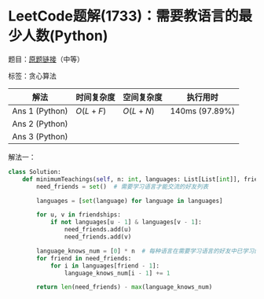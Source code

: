 # LeetCode题解(1733)：需要教语言的最少人数(Python)

题目：[原题链接](https://leetcode-cn.com/problems/minimum-number-of-people-to-teach/)（中等）

标签：贪心算法

| 解法           | 时间复杂度 | 空间复杂度 | 执行用时       |
| -------------- | ---------- | ---------- | -------------- |
| Ans 1 (Python) | $O(L+F)$   | $O(L+N)$   | 140ms (97.89%) |
| Ans 2 (Python) |            |            |                |
| Ans 3 (Python) |            |            |                |

解法一：

```python
class Solution:
    def minimumTeachings(self, n: int, languages: List[List[int]], friendships: List[List[int]]) -> int:
        need_friends = set()  # 需要学习语言才能交流的好友列表

        languages = [set(language) for language in languages]

        for u, v in friendships:
            if not languages[u - 1] & languages[v - 1]:
                need_friends.add(u)
                need_friends.add(v)

        language_knows_num = [0] * n  # 每种语言在需要学习语言的好友中已学习的数量
        for friend in need_friends:
            for i in languages[friend - 1]:
                language_knows_num[i - 1] += 1

        return len(need_friends) - max(language_knows_num)
```


